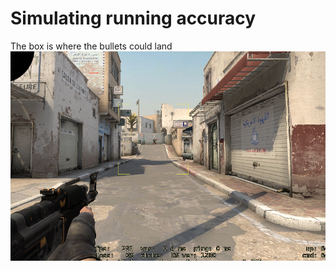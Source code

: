 # Simulating running accuracy 
The box is where the bullets could land
![alt text](https://github.com/LaihoE/csgo-running-accuracy/blob/main/inaccur.png?raw=TRUE)  